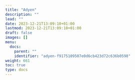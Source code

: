 ```yaml
---
title: "Adyen"
description: ""
lead: ""
date: 2023-12-21T13:09:10+01:00
lastmod: 2023-12-21T13:09:10+01:00
draft: false
images: []
menu:
  docs:
    parent: ""
    identifier: "adyen-f9175109507e0d6cb423d72c636b0598"
weight: 661
toc: true
type: docs
---
```

